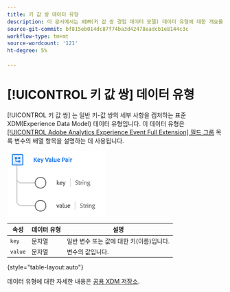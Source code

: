 ```yaml
---
title: 키 값 쌍 데이터 유형
description: 이 문서에서는 XDM(키 값 쌍 경험 데이터 모델) 데이터 유형에 대한 개요를 제공합니다.
source-git-commit: bf815eb014dc87f74ba3d42478eadcb1e8144c3c
workflow-type: tm+mt
source-wordcount: '121'
ht-degree: 5%

---
```


# [!UICONTROL 키 값 쌍] 데이터 유형

[!UICONTROL 키 값 쌍] 는 일반 키-값 쌍의 세부 사항을 캡처하는 표준 XDM(Experience Data Model) 데이터 유형입니다. 이 데이터 유형은 [[!UICONTROL Adobe Analytics Experience Event Full Extension] 필드 그룹](../field-groups/event/analytics-full-extension.md) 목록 변수의 배열 항목을 설명하는 데 사용됩니다.

![키 값 쌍 구조](../images/data-types/key-value-pair.png)

| 속성 | 데이터 유형 | 설명 |
| --- | --- | --- |
| `key` | 문자열 | 일반 변수 또는 값에 대한 키(이름)입니다. |
| `value` | 문자열 | 변수의 값입니다. |

{style=&quot;table-layout:auto&quot;}

데이터 유형에 대한 자세한 내용은 [공용 XDM 저장소](https://github.com/adobe/xdm/blob/master/extensions/adobe/experience/analytics/keyvalue.schema.json).
